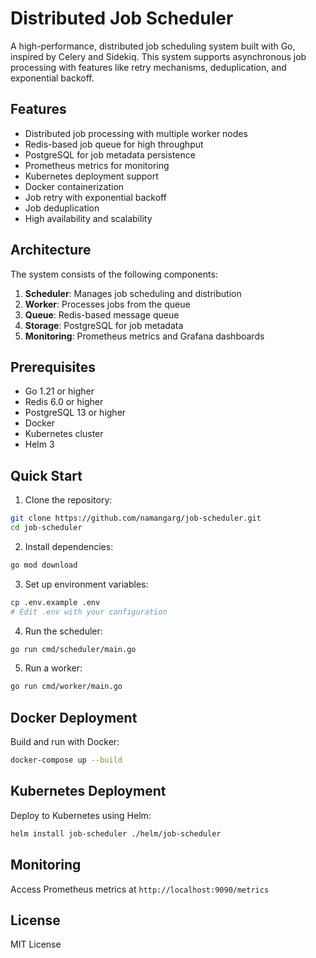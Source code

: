 # Distributed Job Scheduler

A high-performance, distributed job scheduling system built with Go, inspired by Celery and Sidekiq. This system supports asynchronous job processing with features like retry mechanisms, deduplication, and exponential backoff.

## Features

- Distributed job processing with multiple worker nodes
- Redis-based job queue for high throughput
- PostgreSQL for job metadata persistence
- Prometheus metrics for monitoring
- Kubernetes deployment support
- Docker containerization
- Job retry with exponential backoff
- Job deduplication
- High availability and scalability

## Architecture

The system consists of the following components:

1. **Scheduler**: Manages job scheduling and distribution
2. **Worker**: Processes jobs from the queue
3. **Queue**: Redis-based message queue
4. **Storage**: PostgreSQL for job metadata
5. **Monitoring**: Prometheus metrics and Grafana dashboards

## Prerequisites

- Go 1.21 or higher
- Redis 6.0 or higher
- PostgreSQL 13 or higher
- Docker
- Kubernetes cluster
- Helm 3

## Quick Start

1. Clone the repository:
```bash
git clone https://github.com/namangarg/job-scheduler.git
cd job-scheduler
```

2. Install dependencies:
```bash
go mod download
```

3. Set up environment variables:
```bash
cp .env.example .env
# Edit .env with your configuration
```

4. Run the scheduler:
```bash
go run cmd/scheduler/main.go
```

5. Run a worker:
```bash
go run cmd/worker/main.go
```

## Docker Deployment

Build and run with Docker:

```bash
docker-compose up --build
```

## Kubernetes Deployment

Deploy to Kubernetes using Helm:

```bash
helm install job-scheduler ./helm/job-scheduler
```

## Monitoring

Access Prometheus metrics at `http://localhost:9090/metrics`

## License

MIT License 